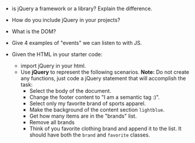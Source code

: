 - is jQuery a framework or a library? Explain the difference.

- How do you include jQuery in your projects?

- What is the DOM?


- Give 4 examples of "events" we can listen to with JS.


- Given the HTML in your starter code:
  - import jQuery in your html.
  - Use **jQuery** to represent the following scenarios.
  **Note:** Do not create any functions, just code a jQuery statement that will accomplish the task:
    - Select the body of the document.
    - Change the footer content to "I am a semantic tag :)".
    - Select only my favorite brand of sports apparel.
    - Make the background of the content section `lightblue`.
    - Get how many items are in the "brands" list.
    - Remove all brands
    - Think of you favorite clothing brand and append it to the list. It should have both the `brand` and `favorite` classes.
